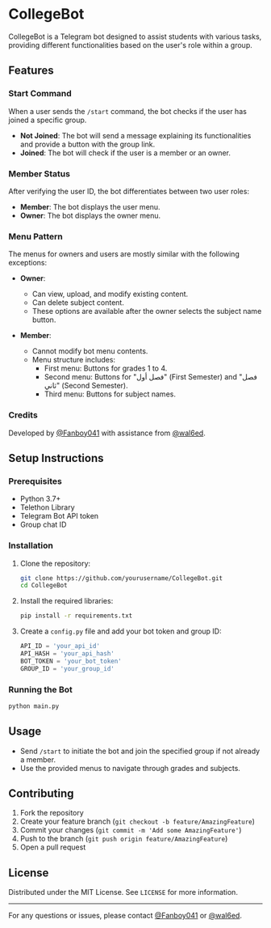 # CollegeBot

CollegeBot is a Telegram bot designed to assist students with various tasks, providing different functionalities based on the user's role within a group.

## Features

### Start Command
When a user sends the `/start` command, the bot checks if the user has joined a specific group.

- **Not Joined**: The bot will send a message explaining its functionalities and provide a button with the group link.
- **Joined**: The bot will check if the user is a member or an owner.

### Member Status
After verifying the user ID, the bot differentiates between two user roles:

- **Member**: The bot displays the user menu.
- **Owner**: The bot displays the owner menu.

### Menu Pattern
The menus for owners and users are mostly similar with the following exceptions:

- **Owner**:
  - Can view, upload, and modify existing content.
  - Can delete subject content.
  - These options are available after the owner selects the subject name button.
  
- **Member**:
  - Cannot modify bot menu contents.
  - Menu structure includes:
    - First menu: Buttons for grades 1 to 4.
    - Second menu: Buttons for "فصل أول" (First Semester) and "فصل ثاني" (Second Semester).
    - Third menu: Buttons for subject names.

### Credits
Developed by [@Fanboy041](https://github.com/Fanboy041) with assistance from [@wal6ed](https://github.com/wal6ed).

## Setup Instructions

### Prerequisites

- Python 3.7+
- Telethon Library
- Telegram Bot API token
- Group chat ID

### Installation

1. Clone the repository:

    ```sh
    git clone https://github.com/yourusername/CollegeBot.git
    cd CollegeBot
    ```

2. Install the required libraries:

    ```sh
    pip install -r requirements.txt
    ```

3. Create a `config.py` file and add your bot token and group ID:

    ```python
    API_ID = 'your_api_id'
    API_HASH = 'your_api_hash'
    BOT_TOKEN = 'your_bot_token'
    GROUP_ID = 'your_group_id'
    ```

### Running the Bot

  ```sh
  python main.py
  ```

## Usage

- Send `/start` to initiate the bot and join the specified group if not already a member.
- Use the provided menus to navigate through grades and subjects.

## Contributing

1. Fork the repository
2. Create your feature branch (`git checkout -b feature/AmazingFeature`)
3. Commit your changes (`git commit -m 'Add some AmazingFeature'`)
4. Push to the branch (`git push origin feature/AmazingFeature`)
5. Open a pull request

## License

Distributed under the MIT License. See `LICENSE` for more information.

---

For any questions or issues, please contact [@Fanboy041](https://github.com/Fanboy041) or [@wal6ed](https://github.com/wal6ed).
